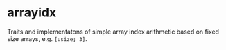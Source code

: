 # arrayidx

Traits and implementatons of simple array index arithmetic based on fixed size
arrays, e.g. `[usize; 3]`.
